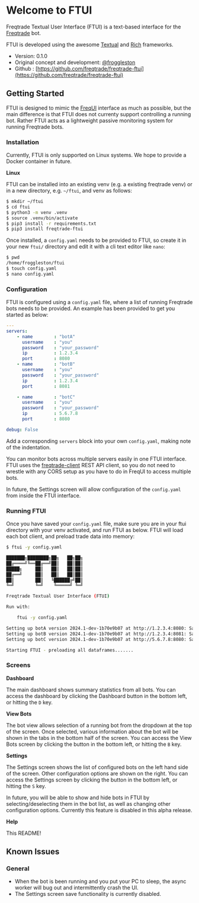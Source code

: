 # Welcome to FTUI

Freqtrade Textual User Interface (FTUI) is a text-based interface for the 
[Freqtrade](https://github.com/freqtrade/freqtrade) bot.

FTUI is developed using the awesome [Textual](https://textual.textualize.io/) and
[Rich](https://rich.readthedocs.io/en/stable/introduction.html) frameworks.

- Version: 0.1.0
- Original concept and development: [@froggleston](https://github.com/froggleston)
- Github : [https://github.com/freqtrade/freqtrade-ftui](https://github.com/freqtrade/freqtrade-ftui)

## Getting Started

FTUI is designed to mimic the [FreqUI](https://github.com/freqtrade/frequi) interface as
much as possible, but the main difference is that FTUI does not currenty support
controlling a running bot. Rather FTUI acts as a lightweight passive monitoring system
for running Freqtrade bots.

### Installation

Currently, FTUI is only supported on Linux systems. We hope to provide a Docker container
in future.

__Linux__

FTUI can be installed into an existing venv (e.g. a existing freqtrade venv) or in a 
new directory, e.g. `~/ftui`, and venv as follows:

```bash
$ mkdir ~/ftui
$ cd ftui
$ python3 -m venv .venv
$ source .venv/bin/activate
$ pip3 install -r requirements.txt
$ pip3 install freqtrade-ftui
```

Once installed, a `config.yaml` needs to be provided to FTUI, so create it in your new
`ftui/` directory and edit it with a cli text editor like `nano`:

```bash
$ pwd
/home/froggleston/ftui
$ touch config.yaml
$ nano config.yaml
```

### Configuration

FTUI is configured using a `config.yaml` file, where a list of running Freqtrade bots needs
to be provided. An example has been provided to get you started as below:

```yaml
---
servers:
    - name        : "botA"
      username    : "you"
      password    : "your_password"
      ip          : 1.2.3.4
      port        : 8080
    - name        : "botB"
      username    : "you"
      password    : "your_password"
      ip          : 1.2.3.4
      port        : 8081

    - name        : "botC"
      username    : "you"
      password    : "your_password"
      ip          : 5.6.7.8
      port        : 8080

debug: False
```

Add a corresponding `servers` block into your own `config.yaml`, making note of the
indentation.

You can monitor bots across multiple servers easily in one FTUI interface. FTUI uses
the [freqtrade-client](https://pypi.org/project/freqtrade-client/) REST API client, so
you do not need to wrestle with any CORS setup as you have to do in FreqUI to access
multiple bots.

In future, the Settings screen will allow configuration of the `config.yaml` from inside the
FTUI interface.

### Running FTUI

Once you have saved your `config.yaml` file, make sure you are in your ftui directory with your 
venv activated, and run FTUI as below. FTUI will load each bot client, and preload trade data
into memory:

```bash
$ ftui -y config.yaml

███████╗████████╗██╗   ██╗██╗
██╔════╝╚══██╔══╝██║   ██║██║
█████╗     ██║   ██║   ██║██║
██╔══╝     ██║   ██║   ██║██║
██║        ██║   ╚██████╔╝██║
╚═╝        ╚═╝    ╚═════╝ ╚═╝

Freqtrade Textual User Interface (FTUI)

Run with:

    ftui -y config.yaml

Setting up botA version 2024.1-dev-1b70e9b07 at http://1.2.3.4:8080: SampleStrategy running dry_run 5m
Setting up botB version 2024.1-dev-1b70e9b07 at http://1.2.3.4:8081: SampleStrategy running dry_run 5m
Setting up botC version 2024.1-dev-1b70e9b07 at http://5.6.7.8:8080: SampleStrategy running dry_run 5m

Starting FTUI - preloading all dataframes.......
```

### Screens

__Dashboard__

The main dashboard shows summary statistics from all bots. You can access the dashboard by
clicking the Dashboard button in the bottom left, or hitting the `D` key.

__View Bots__

The bot view allows selection of a running bot from the dropdown at the top of the screen.
Once selected, various information about the bot will be shown in the tabs in the bottom half
of the screen. You can access the View Bots screen by clicking the button in the bottom left,
or hitting the `B` key.

__Settings__

The Settings screen shows the list of configured bots on the left hand side of the screen.
Other configuration options are shown on the right. You can access the Settings
screen by clicking the button in the bottom left, or hitting the `S` key.

In future, you will be able to show and hide bots in FTUI by selecting/deselecting them 
in the bot list, as well as changing other configuration options. Currently this feature
is disabled in this alpha release.

__Help__

This README! 

## Known Issues

### General

- When the bot is been running and you put your PC to sleep, the async worker will bug out
  and intermittently crash the UI.
- The Settings screen save functionality is currently disabled.